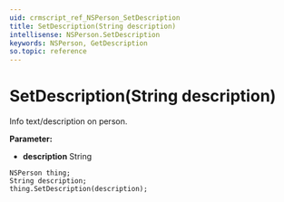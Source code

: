 ```yaml
---
uid: crmscript_ref_NSPerson_SetDescription
title: SetDescription(String description)
intellisense: NSPerson.SetDescription
keywords: NSPerson, GetDescription
so.topic: reference
---
```


# SetDescription(String description)

Info text/description on person. 

**Parameter:** 
 - **description** String

```crmscript
NSPerson thing;
String description;
thing.SetDescription(description);
```

